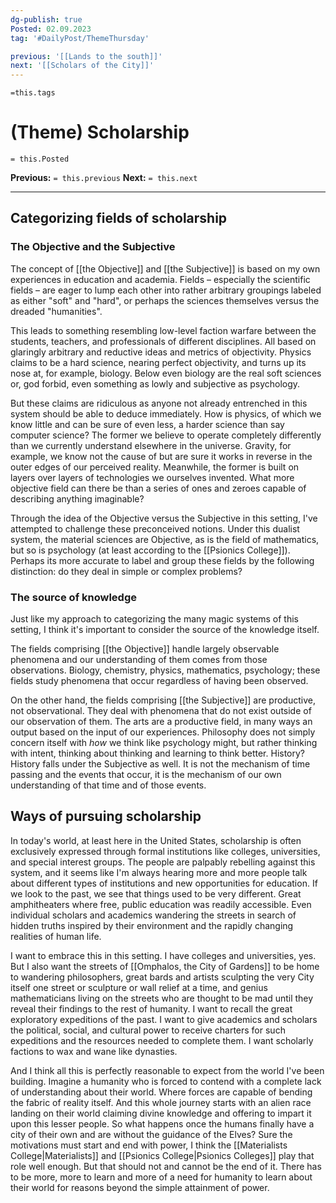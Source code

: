 ```yaml
---
dg-publish: true
Posted: 02.09.2023
tag: '#DailyPost/ThemeThursday'

previous: '[[Lands to the south]]'
next: '[[Scholars of the City]]'
---
```

`=this.tags`
# (Theme) Scholarship
`= this.Posted`

**Previous:** `= this.previous`
**Next:** `= this.next`

---

## Categorizing fields of scholarship

### The Objective and the Subjective

The concept of [[the Objective]] and [[the Subjective]] is based on my own experiences in education and academia. Fields – especially the scientific fields – are eager to lump each other into rather arbitrary groupings labeled as either "soft" and "hard", or perhaps the sciences themselves versus the dreaded "humanities".

This leads to something resembling low-level faction warfare between the students, teachers, and professionals of different disciplines. All based on glaringly arbitrary and reductive ideas and metrics of objectivity. Physics claims to be a hard science, nearing perfect objectivity, and turns up its nose at, for example, biology. Below even biology are the real soft sciences or, god forbid, even something as lowly and subjective as psychology.

But these claims are ridiculous as anyone not already entrenched in this system should be able to deduce immediately. How is physics, of which we know little and can be sure of even less, a harder science than say computer science? The former we believe to operate completely differently than we currently understand elsewhere in the universe. Gravity, for example, we know not the cause of but are sure it works in reverse in the outer edges of our perceived reality. Meanwhile, the former is built on layers over layers of technologies we ourselves invented. What more objective field can there be than a series of ones and zeroes capable of describing anything imaginable?

Through the idea of the Objective versus the Subjective in this setting, I've attempted to challenge these preconceived notions. Under this dualist system, the material sciences are Objective, as is the field of mathematics, but so is psychology (at least according to the [[Psionics College]]). Perhaps its more accurate to label and group these fields by the following distinction: do they deal in simple or complex problems?

### The source of knowledge

Just like my approach to categorizing the many magic systems of this setting, I think it's important to consider the source of the knowledge itself.

The fields comprising [[the Objective]] handle largely observable phenomena and our understanding of them comes from those observations. Biology, chemistry, physics, mathematics, psychology; these fields study phenomena that occur regardless of having been observed.

On the other hand, the fields comprising [[the Subjective]] are productive, not observational. They deal with phenomena that do not exist outside of our observation of them. The arts are a productive field, in many ways an output based on the input of our experiences. Philosophy does not simply concern itself with _how_ we think like psychology might, but rather thinking with intent, thinking about thinking and learning to think better. History? History falls under the Subjective as well. It is not the mechanism of time passing and the events that occur, it is the mechanism of our own understanding of that time and of those events.

## Ways of pursuing scholarship

In today's world, at least here in the United States, scholarship is often exclusively expressed through formal institutions like colleges, universities, and special interest groups. The people are palpably rebelling against this system, and it seems like I'm always hearing more and more people talk about different types of institutions and new opportunities for education. If we look to the past, we see that things used to be very different. Great amphitheaters where free, public education was readily accessible. Even individual scholars and academics wandering the streets in search of hidden truths inspired by their environment and the rapidly changing realities of human life.

I want to embrace this in this setting. I have colleges and universities, yes. But I also want the streets of [[Omphalos, the City of Gardens]] to be home to wandering philosophers, great bards and artists sculpting the very City itself one street or sculpture or wall relief at a time, and genius mathematicians living on the streets who are thought to be mad until they reveal their findings to the rest of humanity. I want to recall the great exploratory expeditions of the past. I want to give academics and scholars the political, social, and cultural power to receive charters for such expeditions and the resources needed to complete them. I want scholarly factions to wax and wane like dynasties.

And I think all this is perfectly reasonable to expect from the world I've been building. Imagine a humanity who is forced to contend with a complete lack of understanding about their world. Where forces are capable of bending the fabric of reality itself. And this whole journey starts with an alien race landing on their world claiming divine knowledge and offering to impart it upon this lesser people. So what happens once the humans finally have a city of their own and are without the guidance of the Elves? Sure the motivations must start and end with power, I think the [[Materialists College|Materialists]] and [[Psionics College|Psionics Colleges]] play that role well enough. But that should not and cannot be the end of it. There has to be more, more to learn and more of a need for humanity to learn about their world for reasons beyond the simple attainment of power.
